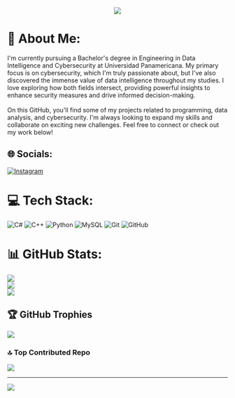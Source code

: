 <div align="center">
  <img src="https://readme-typing-svg.demolab.com?font=Fira+Code&weight=600&size=28&duration=4000&pause=1000&color=00FF00&center=true&vCenter=true&random=false&width=435&lines=Hi%2C+I+am+Santiago+Avila+Torruco+%F0%9F%92%BB"/>
</div>

# 💫 About Me:
I'm currently pursuing a Bachelor's degree in Engineering in Data Intelligence and Cybersecurity at Universidad Panamericana. My primary focus is on cybersecurity, which I'm truly passionate about, but I've also discovered the immense value of data intelligence throughout my studies. I love exploring how both fields intersect, providing powerful insights to enhance security measures and drive informed decision-making.<br><br>On this GitHub, you'll find some of my projects related to programming, data analysis, and cybersecurity. I'm always looking to expand my skills and collaborate on exciting new challenges. Feel free to connect or check out my work below!


## 🌐 Socials:
[![Instagram](https://img.shields.io/badge/Instagram-%23E4405F.svg?logo=Instagram&logoColor=white)](https://instagram.com/santiaago.avila) 

# 💻 Tech Stack:
![C#](https://img.shields.io/badge/c%23-%23239120.svg?style=for-the-badge&logo=csharp&logoColor=white) ![C++](https://img.shields.io/badge/c++-%2300599C.svg?style=for-the-badge&logo=c%2B%2B&logoColor=white) ![Python](https://img.shields.io/badge/python-3670A0?style=for-the-badge&logo=python&logoColor=ffdd54) ![MySQL](https://img.shields.io/badge/mysql-4479A1.svg?style=for-the-badge&logo=mysql&logoColor=white) ![Git](https://img.shields.io/badge/git-%23F05033.svg?style=for-the-badge&logo=git&logoColor=white) ![GitHub](https://img.shields.io/badge/github-%23121011.svg?style=for-the-badge&logo=github&logoColor=white)
# 📊 GitHub Stats:
![](https://github-readme-stats.vercel.app/api?username=MistakenUncle7&theme=tokyonight&hide_border=false&include_all_commits=true&count_private=true)<br/>
![](https://github-readme-streak-stats.herokuapp.com/?user=MistakenUncle7&theme=tokyonight&hide_border=false)<br/>
![](https://github-readme-stats.vercel.app/api/top-langs/?username=MistakenUncle7&theme=tokyonight&hide_border=false&include_all_commits=true&count_private=true&layout=compact)

## 🏆 GitHub Trophies
![](https://github-profile-trophy.vercel.app/?username=MistakenUncle7&theme=tokyonight&no-frame=true&no-bg=true&margin-w=4)

### 🔝 Top Contributed Repo
![](https://github-contributor-stats.vercel.app/api?username=MistakenUncle7&limit=5&theme=tokyonight&combine_all_yearly_contributions=true)

---
[![](https://visitcount.itsvg.in/api?id=MistakenUncle7&icon=1&color=9)](https://visitcount.itsvg.in)

<!-- Proudly created with GPRM ( https://gprm.itsvg.in ) -->
